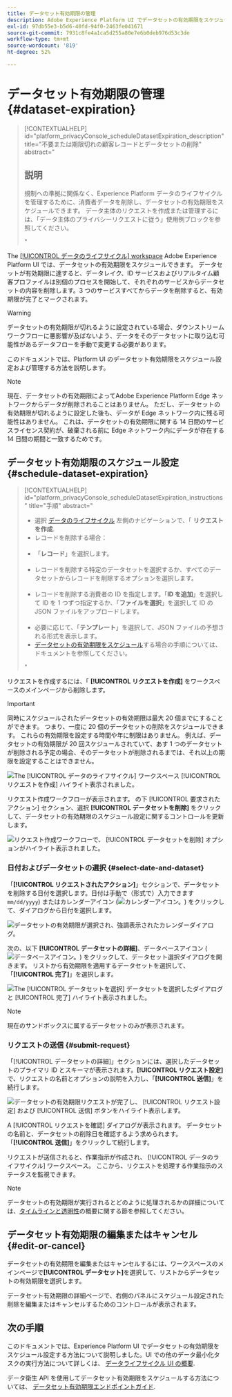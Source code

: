 ```yaml
---
title: データセット有効期限の管理
description: Adobe Experience Platform UI でデータセットの有効期限をスケジュールする方法を説明します。
exl-id: 97db55e3-b5d6-40fd-94f0-2463fe041671
source-git-commit: 7931c8fe4a1ca5d255a80e7e6b0deb976d53c3de
workflow-type: tm+mt
source-wordcount: '819'
ht-degree: 52%

---
```


# データセット有効期限の管理 {#dataset-expiration}

>[!CONTEXTUALHELP]
>id="platform_privacyConsole_scheduleDatasetExpiration_description"
>title="不要または期限切れの顧客レコードとデータセットの削除"
>abstract="<h2>説明</h2><p>規制への準拠に関係なく、Experience Platform データのライフサイクルを管理するために、消費者データを削除し、データセットの有効期限をスケジュールできます。 データ主体のリクエストを作成または管理するには、「データ主体のプライバシーリクエストに従う」使用例ブロックを参照してください。</p>"

The [[!UICONTROL データのライフサイクル] workspace](./overview.md) Adobe Experience Platform UI では、データセットの有効期限をスケジュールできます。 データセットが有効期限に達すると、データレイク、ID サービスおよびリアルタイム顧客プロファイルは別個のプロセスを開始して、それぞれのサービスからデータセットの内容を削除します。3 つのサービスすべてからデータを削除すると、有効期限が完了とマークされます。

>[!WARNING]
>
>データセットの有効期限が切れるように設定されている場合、ダウンストリームワークフローに悪影響が及ばないよう、データをそのデータセットに取り込む可能性があるデータフローを手動で変更する必要があります。

このドキュメントでは、Platform UI のデータセット有効期限をスケジュール設定および管理する方法を説明します。

>[!NOTE]
>
>現在、データセットの有効期限によってAdobe Experience Platform Edge ネットワークからデータが削除されることはありません。 ただし、データセットの有効期限が切れるように設定した後も、データが Edge ネットワーク内に残る可能性はありません。 これは、データセットの有効期限に関する 14 日間のサービスライセンス契約が、破棄される前に Edge ネットワーク内にデータが存在する 14 日間の期間と一致するためです。

## データセット有効期限のスケジュール設定 {#schedule-dataset-expiration}

>[!CONTEXTUALHELP]
>id="platform_privacyConsole_scheduleDatasetExpiration_instructions"
>title="手順"
>abstract="<ul><li>選択 <a href="https://experienceleague.adobe.com/docs/experience-platform/hygiene/ui/overview.html?lang=ja">データのライフサイクル</a> 左側のナビゲーションで、「 <b>リクエストを作成</b>.</li><li>レコードを削除する場合：</li>   <li>「<b>レコード</b>」を選択します。</li>   <li>レコードを削除する特定のデータセットを選択するか、すべてのデータセットからレコードを削除するオプションを選択します。</li>   <li>レコードを削除する消費者の ID を指定します。「<b>ID を追加</b>」を選択して ID を 1 つずつ指定するか、「<b>ファイルを選択</b>」を選択して ID の JSON ファイルをアップロードします。</li>   <li>必要に応じて、「<b>テンプレート</b>」を選択して、JSON ファイルの予想される形式を表示します。</li><li><a href="https://experienceleague.adobe.com/docs/experience-platform/hygiene/ui/dataset-expiration.html?lang=ja#schedule-dataset-expiration">データセットの有効期限をスケジュール</a>する場合の手順については、ドキュメントを参照してください。</li></ul>"

リクエストを作成するには、「 **[!UICONTROL リクエストを作成]** をワークスペースのメインページから削除します。

>[!IMPORTANT]
>
同時にスケジュールされたデータセットの有効期限は最大 20 個までにすることができます。 つまり、一度に 20 個のデータセットの削除をスケジュールできます。 これらの有効期限を設定する時間や年に制限はありません。 例えば、データセットの有効期限が 20 回スケジュールされていて、あす 1 つのデータセットが削除される予定の場合、そのデータセットが削除されるまでは、それ以上の期限を設定することはできません。

![The [!UICONTROL データのライフサイクル] ワークスペース [!UICONTROL リクエストを作成] ハイライト表示されました。](../images/ui/ttl/create-request-button.png)

リクエスト作成ワークフローが表示されます。 の下 [!UICONTROL 要求されたアクション] セクション、選択 **[!UICONTROL データセットを削除]** をクリックして、データセットの有効期限のスケジュール設定に関するコントロールを更新します。

![リクエスト作成ワークフローで、 [!UICONTROL データセットを削除] オプションがハイライト表示されました。](../images/ui/ttl/dataset-selected.png)

### 日付およびデータセットの選択 {#select-date-and-dataset}

「**[!UICONTROL リクエストされたアクション]**」セクションで、データセットを削除する日付を選択します。日付は手動で（形式で）入力できます `mm/dd/yyyy`) またはカレンダーアイコン (![カレンダーアイコン。](../images/ui/ttl/calendar-icon.png)) をクリックして、ダイアログから日付を選択します。

![データセットの有効期限が選択され、強調表示されたカレンダーダイアログ。](../images/ui/ttl/select-date.png)

次の、以下 **[!UICONTROL データセットの詳細]**、データベースアイコン (![データベースアイコン。](../images/ui/ttl/database-icon.png)) をクリックして、データセット選択ダイアログを開きます。 リストから有効期限を適用するデータセットを選択して、「**[!UICONTROL 完了]**」を選択します。

![The [!UICONTROL データセットを選択] データセットを選択したダイアログと [!UICONTROL 完了] ハイライト表示されました。](../images/ui/ttl/select-dataset.png)

>[!NOTE]
>
現在のサンドボックスに属するデータセットのみが表示されます。

### リクエストの送信 {#submit-request}

「[!UICONTROL データセットの詳細]」セクションには、選択したデータセットのプライマリ ID とスキーマが表示されます。**[!UICONTROL リクエスト設定]**&#x200B;で、リクエストの名前とオプションの説明を入力し、「**[!UICONTROL 送信]**」を続行します。

![データセットの有効期限リクエストが完了し、 [!UICONTROL リクエスト設定] および [!UICONTROL 送信] ボタンをハイライト表示します。](../images/ui/ttl/submit.png)

A [!UICONTROL リクエストを確認] ダイアログが表示されます。 データセットの名前と、データセットの削除日を確認するよう求められます。 「**[!UICONTROL 送信]**」をクリックして続行します。

リクエストが送信されると、作業指示が作成され、 [!UICONTROL データのライフサイクル] ワークスペース。 ここから、リクエストを処理する作業指示のステータスを監視できます。

>[!NOTE]
>
データセットの有効期限が実行されるとどのように処理されるかの詳細については、[タイムラインと透明性](../home.md#dataset-expiration-transparency)の概要に関する節を参照してください。

## データセット有効期限の編集またはキャンセル {#edit-or-cancel}

データセットの有効期限を編集またはキャンセルするには、ワークスペースのメインページで&#x200B;**[!UICONTROL データセット]**&#x200B;を選択して、リストからデータセットの有効期限を選択します。

データセット有効期限の詳細ページで、右側のパネルにスケジュール設定された削除を編集またはキャンセルするためのコントロールが表示されます。

## 次の手順

このドキュメントでは、Experience Platform UI でデータセットの有効期限をスケジュール設定する方法について説明しました。UI での他のデータ最小化タスクの実行方法について詳しくは、 [データライフサイクル UI の概要](./overview.md).

データ衛生 API を使用してデータセット有効期限をスケジュールする方法については、 [データセット有効期限エンドポイントガイド](../api/dataset-expiration.md).
